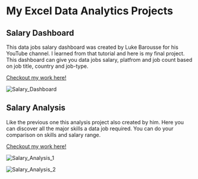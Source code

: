 # My Excel Data Analytics Projects

## Salary Dashboard
This data jobs salary dashboard was created by Luke Barousse for his YouTube channel. I learned from that tutorial and here is my final project. This dashboard can give you data jobs salary, platfrom and job count based on job title, country and job-type.

[Checkout my work here!](./Project%201%20-%20Dashboard/)


![Salary_Dashboard](https://github.com/user-attachments/assets/3a4c7979-6185-4b40-a116-14c5630e1446)

## Salary Analysis
Like the previous one this analysis project also created by him. Here you can discover all the major skills a data job required. You can do your comparison on skills and salary range.   

[Checkout my work here!](./Project%202%20-%20Analysis/)



![Salary_Analysis_1](https://github.com/user-attachments/assets/23e77d63-c92d-4ec0-bf34-5fb3d2acba97)



![Salary_Analysis_2](https://github.com/user-attachments/assets/0f6cb956-79a2-432f-a5ad-afe42080d650)

